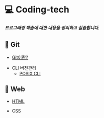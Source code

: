 # 💻 Coding-tech

###### **프로그래밍 학습에 대한 내용을 정리하고 실습합니다.**

## 📔 Git 

* [Git이란?][go to git]

[go to git]: https://github.com/Minseo-Jo/Coding-tech/blob/76ec9e32da6e05de174760a7352d9ce176792060/Git/Git.md

* CLI 버전관리
  * [POSIX CLI][go to posix cli]

[go to posix cli]: https://github.com/Minseo-Jo/Coding-tech/blob/ffae4d21d7e030ef1d01e9da83d907bbaa1f3d20/Git/POSIX%20CLI.md

## 📕 Web

* [HTML][go to HTML] 
 
[go to HTML]: https://github.com/Minseo-Jo/Coding-tech/blob/1d8edb3fd65c76adbbc355c76457d3a1b750b114/Web/HTML/html.txt

* CSS
